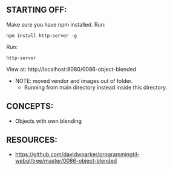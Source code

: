 ## STARTING OFF:

Make sure you have npm installed.
Run:
```
npm install http-server -g
```

Run:
```
http-server
```

View at: http://localhost:8080/0086-object-blended

* NOTE: moved vendor and images out of folder.
  * Running from main directory instead inside this directory.

## CONCEPTS:

* Objects with own blending

## RESOURCES:

* https://github.com/davidwparker/programmingtil-webgl/tree/master/0086-object-blended
